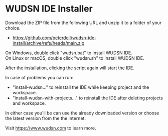 # WUDSN IDE Installer

Download the ZIP file from the following URL and unzip it to a folder of your choice.
- https://github.com/peterdell/wudsn-ide-install/archive/refs/heads/main.zip
 
On Windows, double click "wudsn.bat" to install WUDSN IDE.  
On Linux or macOS, double click "wudsn.sh" to install WUDSN IDE.

After the installation, clicking the script again will start the IDE.

In case of problems you can run:
- "install-wudsn..." to reinstall the IDE while keeping project and the workspace.
- "install-wudsn-with-projects..." to reinstall the IDE after deleting projects and workspace. 

In either case you'll be can use the already downloaded version
or choose the latest version from the the internet.

Visit https://www.wudsn.com to learn more.